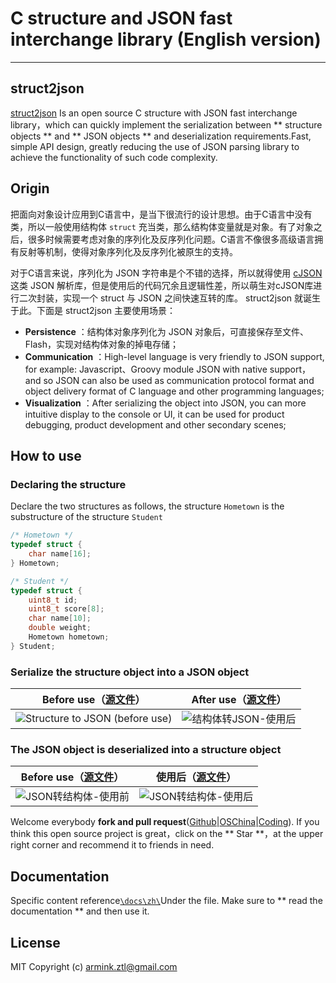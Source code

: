 # C structure and JSON fast interchange library (English version)

---

## struct2json

[struct2json](https://github.com/armink/struct2json) Is an open source C structure with JSON fast interchange library，which can quickly implement the serialization between ** structure objects ** and ** JSON objects ** and deserialization requirements.Fast, simple API design, greatly reducing the use of JSON parsing library to achieve the functionality of such code complexity.

## Origin

把面向对象设计应用到C语言中，是当下很流行的设计思想。由于C语言中没有类，所以一般使用结构体 `struct` 充当类，那么结构体变量就是对象。有了对象之后，很多时候需要考虑对象的序列化及反序列化问题。C语言不像很多高级语言拥有反射等机制，使得对象序列化及反序列化被原生的支持。

对于C语言来说，序列化为 JSON 字符串是个不错的选择，所以就得使用 [cJSON](https://github.com/kbranigan/cJSON) 这类 JSON 解析库，但是使用后的代码冗余且逻辑性差，所以萌生对cJSON库进行二次封装，实现一个 struct 与 JSON 之间快速互转的库。 struct2json 就诞生于此。下面是 struct2json 主要使用场景：

- **Persistence** ：结构体对象序列化为 JSON 对象后，可直接保存至文件、Flash，实现对结构体对象的掉电存储；
- **Communication** ：High-level language is very friendly to JSON support, for example: Javascript、Groovy module JSON with native support，and so JSON can also be used as communication protocol format and object delivery format of C language and other programming languages;
- **Visualization** ：After serializing the object into JSON, you can more intuitive display to the console or UI, it can be used for product debugging, product development and other secondary scenes;

## How to use

### Declaring the structure

Declare the two structures as follows, the structure `Hometown` is the substructure of the structure `Student`

```C
/* Hometown */
typedef struct {
    char name[16];
} Hometown;

/* Student */
typedef struct {
    uint8_t id;
    uint8_t score[8];
    char name[10];
    double weight;
    Hometown hometown;
} Student;
```

### Serialize the structure object into a JSON object

|Before use（[源文件](https://github.com/armink/struct2json/blob/master/docs/zh/assets/not_use_struct2json.c)）|After use（[源文件](https://github.com/armink/struct2json/blob/master/docs/zh/assets/used_struct2json.c)）|
|:-----:|:-----:|
|![Structure to JSON (before use)](https://git.oschina.net/Armink/struct2json/raw/master/docs/zh/images/not_use_struct2json.png)| ![结构体转JSON-使用后](https://git.oschina.net/Armink/struct2json/raw/master/docs/zh/images/used_struct2json.png)|

### The JSON object is deserialized into a structure object

|Before use（[源文件](https://github.com/armink/struct2json/blob/master/docs/zh/assets/not_use_struct2json_for_json.c)）|使用后（[源文件](https://github.com/armink/struct2json/blob/master/docs/zh/assets/used_struct2json_for_json.c)）|
|:-----:|:-----:|
|![JSON转结构体-使用前](https://git.oschina.net/Armink/struct2json/raw/master/docs/zh/images/not_use_struct2json_for_json.png)| ![JSON转结构体-使用后](https://git.oschina.net/Armink/struct2json/raw/master/docs/zh/images/used_struct2json_for_json.png)|

Welcome everybody **fork and pull request**([Github](https://github.com/armink/struct2json)|[OSChina](http://git.oschina.net/armink/struct2json)|[Coding](https://coding.net/u/armink/p/struct2json/git)). If you think this open source project is great，click on the ** Star **，at the upper right corner and recommend it to friends in need.

## Documentation

Specific content reference[`\docs\zh\`](https://github.com/armink/struct2json/tree/master/docs/zh)Under the file. Make sure to ** read the documentation ** and then use it.

## License

MIT Copyright (c) armink.ztl@gmail.com

